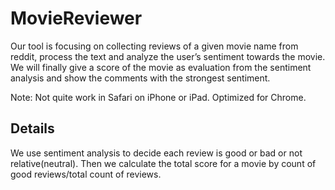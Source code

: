 # MovieReviewer

Our tool is focusing on collecting reviews of a given movie name from reddit, process the text and analyze the user’s sentiment towards the movie. We will finally give a score of the movie as evaluation from the sentiment analysis and show the comments with the strongest sentiment. 

Note: Not quite work in Safari on iPhone or iPad. Optimized for Chrome.

## Details
We use sentiment analysis to decide each review is good or bad or not relative(neutral). Then we calculate the total score for a movie by count of good reviews/total count of reviews.

